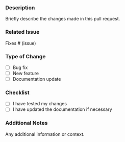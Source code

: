 ### Description

Briefly describe the changes made in this pull request.

### Related Issue

Fixes # (issue)

### Type of Change

- [ ] Bug fix
- [ ] New feature
- [ ] Documentation update

### Checklist

- [ ] I have tested my changes
- [ ] I have updated the documentation if necessary

### Additional Notes

Any additional information or context.